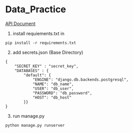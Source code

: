 # Data_Practice

[API Document](https://www.notion.so/API-Document-c8da6497d21b43a28d7a8fef69af8c89)

1. install requiements.txt in
```
pip install -r requirements.txt
```

2. add secrets.json (Base Directory)
```
{
    "SECRET_KEY" : "secret_key",
    "DATABASES" : {
        "default": {
            "ENGINE": "django.db.backends.postgresql",
            "NAME": "db_name",
            "USER": "db_user",
            "PASSWORD": "db_password",
            "HOST": "db_host"
        }}
}
```

3. run manage.py
```
python manage.py runserver
```
